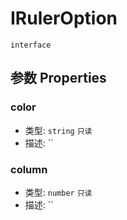 # IRulerOption
`interface` 

## 参数 Properties

### color
+ 类型: `string`  `只读`
+ 描述: ``


### column
+ 类型: `number`  `只读`
+ 描述: ``